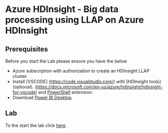 # Azure HDInsight - Big data processing using LLAP on Azure HDInsight

## Prerequisites 

Before you start the Lab please ensure you have the below

 - Azure subscription with authorization to create an HDInsight LLAP cluster. 
 - Install [VSCODE] (https://code.visualstudio.com/) with [HDInsight tools] (optional).  (https://docs.microsoft.com/en-us/azure/hdinsight/hdinsight-for-vscode)  and [PowerShell](https://code.visualstudio.com/docs/languages/powershell) extension. 
 - Download [Power BI Desktop](https://powerbi.microsoft.com/en-us/desktop/). 

 ## Lab
To the start the lab click [here](https://github.com/arnabganguly/llap-hdinsight/blob/master/ClusterdeployBlob.md).

<!--stackedit_data:
eyJoaXN0b3J5IjpbLTU4MTkyNTA3MCwxOTgwMzE5Njc5LC0xOT
IyNDcwMzg0LDE3NDQ0NTUxNzMsMTQ4NTg1MTczNywtMTA5MDg3
MzkzXX0=
-->